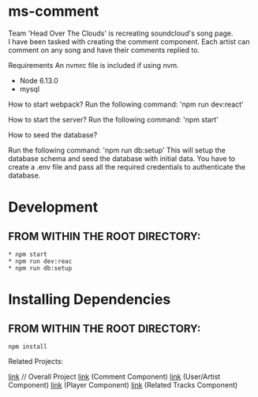 # ms-comment
Team 'Head Over The Clouds' is recreating soundcloud's song page.  
I have been tasked with creating the comment component. Each artist
can comment on any song and have their comments replied to.

Requirements
An nvmrc file is included if using nvm.
* Node 6.13.0
* mysql

How to start webpack?
Run the following command: 'npm run dev:react'

How to start the server? 
Run the following command: 'npm start'

How to seed the database?

Run the following command: 'npm run db:setup'
This will setup the database schema and seed the database with initial data.
You have to create a .env file and pass all the required credentials to authenticate the database.

# Development

## FROM WITHIN THE ROOT DIRECTORY:

```
* npm start
* npm run dev:reac
* npm run db:setup

```

# Installing Dependencies

## FROM WITHIN THE ROOT DIRECTORY:

`npm install`

Related Projects:

[link](https://github.com/HITC-01) // Overall Project
[link](https://github.com/HITC-01/ms-comment) (Comment Component)
[link](https://github.com/HITC-01/GK-user) (User/Artist Component)
[link](https://github.com/HITC-01/lf-player) (Player Component)
[link](https://github.com/HITC-01/BP-related_tracks) (Related Tracks Component)

